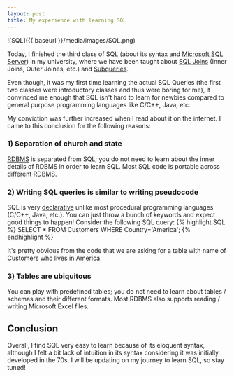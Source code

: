 ```yaml
---
layout: post
title: My experience with learning SQL
---
```


![SQL]({{ baseurl }}/media/images/SQL.png)

Today, I finished the third class of SQL (about its syntax and [Microsoft SQL Server](en.wikipedia.org/wiki/Microsoft_SQL_Server
)) in my university, where we have been taught about [SQL Joins](http://www.techonthenet.com/sql/joins.php) (Inner Joins, Outer Joines, etc.) and [Subqueries](https://technet.microsoft.com/en-us/library/ms189575%28v=sql.105%29.aspx).

Even though, it was my first time learning the actual SQL Queries (the first two classes were introductory classes and thus were boring for me), it convinced me enough that SQL isn't hard to learn for newbies compared to general purpose programming languages like C/C++, Java, etc.

My conviction was further increased when I read about it on the internet. I came to this conclusion for the following reasons:

### 1) Separation of church and state

[RDBMS](http://en.wikipedia.org/wiki/Relational_database_management_system) is separated from SQL; you do not need to learn about the inner details of RDBMS in order to learn SQL. Most SQL code is portable across different RDBMS.

### 2) Writing SQL queries is similar to writing pseudocode

SQL is very [declarative](http://en.wikipedia.org/wiki/Declarative_programming) unlike most procedural programming languages (C/C++, Java, etc.). You can just throw a bunch of keywords and expect good things to happen! Consider the following SQL query:
{% highlight SQL %}
SELECT * FROM Customers
WHERE Country='America';
{% endhighlight %}

It's pretty obvious from the code that we are asking for a table with name of Customers who lives in America.

### 3) Tables are ubiquitous

You can play with predefined tables; you do not need to learn about tables / schemas and their different formats. Most RDBMS also supports reading / writing Microsoft Excel files.

## Conclusion

Overall, I find SQL very easy to learn because of its eloquent syntax, although I felt a bit lack of intuition in its syntax considering it was initially developed in the 70s. I will be updating on my journey to learn SQL, so stay tuned!
